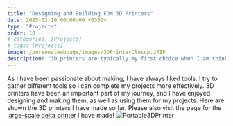 ```yaml
---
title: "Designing and Building FDM 3D Printers"
date: 2025-02-10 00:00:00 +0350+
type: "Projects"
order: 10
# categories: [Projects]
# tags: [Projects]
image: /personalwebpage/images/3DPrinterClosup.JFIF
description: "3D printers are typically my first choice when I am thinking about making an experimental setup. They are easy to use and flexible to produce parts with."
---
```


As I have been passionate about making, I have always liked tools. I try to gather different tools so I can complete my projects more effectively. 3D printers have been an important part of my journey, and I have enjoyed designing and making them, as well as using them for my projects. Here are shown the 3D printers I have made so far. Please also visit the page for the [large-scale delta printer](/posts/Delta3DPrinter/) I have made!
![Portable3DPrinter](/personalwebpage/images/Portable3DPrinter.JPG)